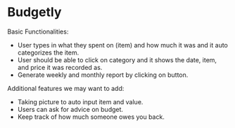 # Budgetly

Basic Functionalities: 
- User types in what they spent on (item) and how much it was and it auto categorizes the item.
- User should be able to click on category and it shows the date, item, and price it was recorded as.
- Generate weekly and monthly report by clicking on button.
  
Additional features we may want to add:
- Taking picture to auto input item and value.
- Users can ask for advice on budget.
- Keep track of how much someone owes you back.

  
